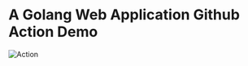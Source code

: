 # A Golang Web Application Github Action Demo
![Action](https://github.com/chfanghr/oustiti/workflows/Action/badge.svg)